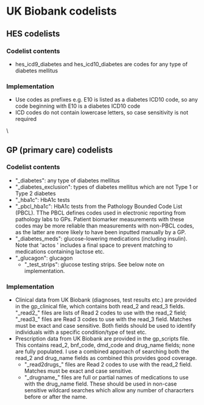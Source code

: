 # UK Biobank codelists

## HES codelists
### Codelist contents
* hes_icd9_diabetes and hes_icd10_diabetes are codes for any type of diabetes mellitus
### Implementation
* Use codes as prefixes e.g. E10 is listed as a diabetes ICD10 code, so any code beginning with E10 is a diabetes ICD10 code
* ICD codes do not contain lowercase letters, so case sensitivity is not required

\

## GP (primary care) codelists
### Codelist contents
* "\_diabetes": any type of diabetes mellitus
* "\_diabetes_exclusion": types of diabetes mellitus which are not Type 1 or Type 2 diabetes
* "\_hba1c": HbA1c tests
* "\_pbcl_hba1c": HbA1c tests from the Pathology Bounded Code List (PBCL). TThe PBCL defines codes used in electronic reporting from pathology labs to GPs. Patient biomarker measurements with these codes may be more reliable than measurements with non-PBCL codes, as the latter are more likely to have been inputted manually by a GP.
* "\_diabetes_meds": glucose-lowering medications (including insulin). Note that 'actos ' includes a final space to prevent matching to medications containing lactose etc.
* "\_glucagon": glucagon
  * "\_test_strips": glucose testing strips. See below note on implementation.
### Implementation
* Clinical data from UK Biobank (diagnoses, test results etc.) are provided in the gp_clinical file, which contains both read_2 and read_3 fields. "\_read2_" files are lists of Read 2 codes to use with the read_2 field; "\_read3_" files are Read 3 codes to use with the read_3 field. Matches must be exact and case sensitive. Both fields should be used to identify individuals with a specific condition/type of test etc.
* Prescription data from UK Biobank are provided in the gp_scripts file. This contains read_2, bnf_code, dmd_code and drug_name fields; none are fully populated. I use a combined approach of searching both the read_2 and drug_name fields as combined this provides good coverage.
  * "\_read2drugs_" files are Read 2 codes to use with the read_2 field. Matches must be exact and case sensitive.
  * "\_drugname_" files are full or partial names of medications to use with the drug_name field. These should be used in non-case sensitive wildcard searches which allow any number of characrters before or after the name.
